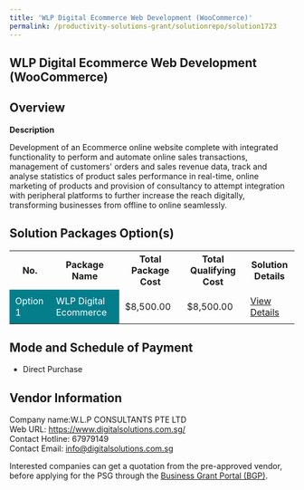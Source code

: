 ```yaml
---
title: 'WLP Digital Ecommerce Web Development (WooCommerce)'
permalink: /productivity-solutions-grant/solutionrepo/solution1723
---
```


## WLP Digital Ecommerce Web Development (WooCommerce)

## Overview

**Description**

Development of an Ecommerce online website complete with integrated functionality to perform and automate online sales transactions, management of customers' orders and sales revenue data, track and analyse statistics of product sales performance in real-time, online marketing of products and provision of consultancy to attempt integration with peripheral platforms to further increase the reach digitally, transforming businesses from offline to online seamlessly.

## Solution Packages Option(s)

<table>
<tr>
<th><b>No.</b></th>
<th><b>Package Name</b></th>
<th><b>Total Package Cost</b></th>
<th><b>Total Qualifying Cost</b></th>
<th><b>Solution Details</b></th>
</tr>
<tr>
<td style='padding: 10px; background-color: #037E8A; color: #FFFFFF;'>Option 1</td>
<td style='padding: 10px; background-color: #037E8A; color: #FFFFFF;'>WLP Digital Ecommerce</td>
<td style='padding: 10px;'>$8,500.00</td>
<td style='padding: 10px;'>$8,500.00</td>
<td style='padding: 10px;'><a href='/images/psg/WLP_Consultants_DesensitisedPart1.pdf' target='_blank'>View Details</a></td>
</tr>
</table>

## Mode and Schedule of Payment

 - Direct Purchase

## Vendor Information

 Company name:W.L.P CONSULTANTS PTE LTD<br>Web URL: https://www.digitalsolutions.com.sg/ <br>Contact Hotline: 67979149 <br>Contact Email: info@digitalsolutions.com.sg 

Interested companies can get a quotation from the pre-approved vendor, before applying for the PSG through the <a href='https://www.businessgrants.gov.sg/' target='_blank' rel='noopener'>Business Grant Portal (BGP)</a>.

<script src="/jquery/resize-tables.js"></script>
